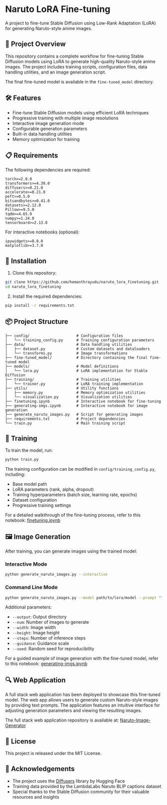 # Naruto LoRA Fine-tuning

A project to fine-tune Stable Diffusion using Low-Rank Adaptation (LoRA) for generating Naruto-style anime images.

## 🚀 Project Overview

This repository contains a complete workflow for fine-tuning Stable Diffusion models using LoRA to generate high-quality Naruto-style anime images. The project includes training scripts, configuration files, data handling utilities, and an image generation script.


The final fine-tuned model is available in the `fine-tuned_model` directory.

## 🛠️ Features

- Fine-tune Stable Diffusion models using efficient LoRA techniques
- Progressive training with multiple image resolutions
- Interactive image generation mode 
- Configurable generation parameters
- Built-in data handling utilities
- Memory optimization for training

## 📋 Requirements

The following dependencies are required:

```
torch>=2.0.0
transformers>=4.30.0
diffusers>=0.21.0
accelerate>=0.21.0
peft>=0.5.0
bitsandbytes>=0.41.0
datasets>=2.12.0
Pillow>=9.5.0
tqdm>=4.65.0
numpy>=1.24.0
tensorboard>=2.13.0
```

For interactive notebooks (optional):
```
ipywidgets>=8.0.0
matplotlib>=3.7.0
```

## 🚀 Installation

1. Clone this repository:
```bash
git clone https://github.com/hemanthrayudu/naruto_lora_finetuning.git
cd naruto_lora_finetuning
```

2. Install the required dependencies:
```bash
pip install -r requirements.txt
```

## 📦 Project Structure

```
├── config/                     # Configuration files
│   └── training_config.py      # Training configuration parameters
├── data/                       # Data handling utilities
│   ├── dataset.py              # Custom datasets and dataloaders
│   └── transforms.py           # Image transformations
├── fine-tuned_model/           # Directory containing the final fine-tuned model
├── models/                     # Model definitions
│   └── lora.py                 # LoRA implementation for Stable Diffusion
├── training/                   # Training utilities
│   └── trainer.py              # LoRA training implementation
├── utils/                      # Utility functions
│   ├── memory.py               # Memory optimization utilities
│   └── visualization.py        # Visualization utilities
├── finetuning.ipynb            # Interactive notebook for fine-tuning
├── generating-imgs.ipynb       # Interactive notebook for image generation
├── generate_naruto_images.py   # Script for generating images
├── requirements.txt            # Project dependencies
└── train.py                    # Main training script
```

## 🔧 Training

To train the model, run:

```bash
python train.py
```

The training configuration can be modified in `config/training_config.py`, including:
- Base model path
- LoRA parameters (rank, alpha, dropout)
- Training hyperparameters (batch size, learning rate, epochs) 
- Dataset configuration
- Progressive training settings

For a detailed walkthrough of the fine-tuning process, refer to this notebook:
[finetuning.ipynb](https://github.com/hemanthrayudu/naruto_lora_finetuning/blob/master/finetuning.ipynb)

## 🖼️ Image Generation

After training, you can generate images using the trained model:

### Interactive Mode

```bash
python generate_naruto_images.py --interactive
```

### Command Line Mode

```bash
python generate_naruto_images.py --model path/to/lora/model --prompt "Your prompt here"
```

Additional parameters:
- `--output`: Output directory
- `--num`: Number of images to generate
- `--width`: Image width
- `--height`: Image height
- `--steps`: Number of inference steps
- `--guidance`: Guidance scale
- `--seed`: Random seed for reproducibility

For a guided example of image generation with the fine-tuned model, refer to this notebook:
[generating-imgs.ipynb](https://github.com/hemanthrayudu/naruto_lora_finetuning/blob/master/generating-imgs.ipynb)

## 🔍 Web Application

A full stack web application has been deployed to showcase this fine-tuned model. The web app allows users to generate custom Naruto-style images by providing text prompts. The application features an intuitive interface for adjusting generation parameters and viewing the resulting images.

The full stack web application repository is available at: [Naruto-Image-Generator](https://github.com/hemanthrayuduu/Naruto-Image-Generator)

## 📝 License

This project is released under the MIT License.

## 🙏 Acknowledgements

- The project uses the [Diffusers](https://github.com/huggingface/diffusers) library by Hugging Face
- Training data provided by the LambdaLabs Naruto BLIP captions dataset
- Special thanks to the Stable Diffusion community for their valuable resources and insights 